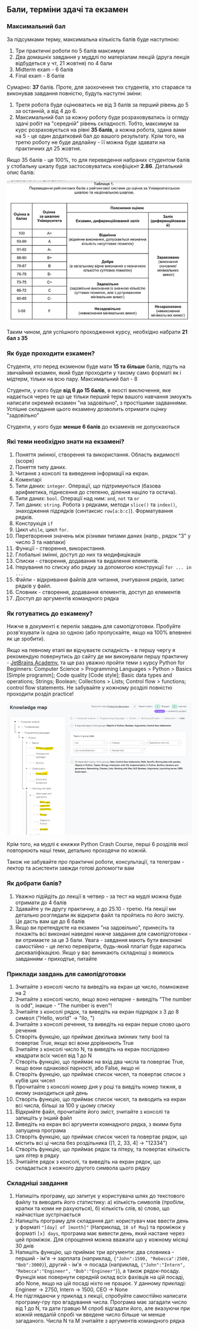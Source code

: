 ## Бали, терміни здачі та екзамен

### Максимальний бал

За підсумками терму, максимальна кількість балів буде наступною:
1. Три практичні роботи по 5 балів максимум
2. Два домашніх завдання у муддлі по матеріалам лекцій (друга лекція відбудеться у чт, 21 жовтня) по 4 бали
3. Midterm exam - 6 балів
4. Final exam - 8 балів

Сумарно: **37** балів. Проте, для заохочення тих студентів, хто старався та виконував завдання повністю, будуть наступні зміни:
1. Третя робота буде оцінюватись не від 3 балів за перший рівень до 5 за останній, а від 4 до 6.
2. Максимальний бал за кожну роботу буде розраховуватись із огляду здачі робіт на "середній" рівень складності. Тобто, максимум за курс розраховується на рівні **35 балів**, а кожна робота, здана вами на 5 - це один додатковий бал до вашого результату.
Крім того, на третю роботу не буде дедлайну - її можна буде здавати на практичних дл 25 жовтня.

Якщо 35 балів - це 100%, то для переведення набраних студентом балів у стобальну шкалу буде застосовуватись коефіцієнт **2.86**. Детальний опис балів:

![Шкала](./assignments_2021/res/scale.jpg)

Таким чином, для успішного проходження курсу, необхідно набрати **21 бал з 35**

### Як буде проходити езкамен?

Студенти, хто перед екзменом буде мати **15 та більше** балів, підуть на звичайний екзамен, який буде проходити у такому само форматі як і мідтерм, тільки на всю пару. Максимальний бал - 8

Студенти, у кого буде **від 6 до 15 балів**, в якості виключення, яке надається через те що це тільки перший терм вашого навчання змоужть написати окремий екзамен "на задовільно", з простішими задваннями. Успішне складання цього екзамену дозволить отримати оцінку "задовільно"

Студенти, у кого буде **менше 6 балів** до екзаменів не допускаються

### Які теми необхідно знати на екзамені?

1. Поняття змінної, створення та використання. Область видимості (scope)
2. Поняття типу даних.
3. Читання з консолі та виведення інформації на екран.
4. Коментарі
5. Типи даних: `integer`. Операції, що підтримуються (базова арифметика, піднесення до степеню, ділення націло та остача).
6. Типи даних: `bool`. Операції над ним: `and`, `not` та `or`
7. Тип даних: `string`. Робота з рядками, методи `slice()` та `index()`, знаходження підрядків (синтаксис `row[a:b:c]`). Форматування рядків.
8. Конструкція `if`
9. Цикл `while`, цикл `for`.
10. Перетворення значень між різними типами даних (напр., рядок "3" у число 3 та навпаки)
11. Функції - створення, використання.
12. Глобальні змінні, доступ до них та модифицікація
13. Списки - створення, додавання та видалення елементів.
14. Ітерування по списку або рядку за допомогою конструкції `for ... in ...`
15. Файли - відкривання файлів для читання, зчитування рядків, запис рядків у файл.
16. Словник - створення, додавання елементів, доступ до елементів
17. Доступ до аргументів командного рядка


### Як готуватись до езкамену?

Нижче в документі є перелік завдань для самопідготовки. Пробуйте розв'язувати їх одна зо одною (або пропускайте, якщо на 100% впевнені як це зробити). 

Якщо на певному етапі ви відчуваєте складність - в першу чергу я рекомендую повернутись до сайту де ми виконували першу практичну - [JetBrains Academy](https://hyperskill.org/knowledge-map/1206), та ще раз уважно пройти теми з курсу Python for Beginners: Computer Science > Programming Languages > Python > Basics [Simple programm]; Code quality [Code style]; Basic data types and operations; Strings; Boolean; Collections > Lists; Control flow > functions; control flow statements. Не забувайте у кожному розділі повністю проходити розділ practice!

![Шкала](./assignments_2021/res/academy.png)

Крім того, на мудлі є книжки Python Crash Course, перші 6 розділів якої повторюють наші теми, детально проходячи по кожній. 

Також не забувайте про практичні роботи, консультації, та телеграм - лектор та асистенти завжди готові допомогти вам

### Як добрати балів?

1. Уважно підійдіть до лекції в четвер - за тест на мудлі можна буде отримати до 4 балів
2. Здавайте у пн другу практичну, а до 25.10 - третю. На лекції ми детально розглядали як відкрити файл та пройтись по його змісту. Це дасть вам ще до 6 балів
3. Якщо ви претендуєте на екзамен "на задовільно", принесіть та покажіть всі виконані наведені нижче завдання для самопідготовки - ви отримаєте за це 3 бали. Увага - завдання мають бути виконані самостійно - це легко перевірити, будь-який плагіат буде каратись дискваліфікацією. Якщо у вас виникають складнощі з якимось завданням - приходтье, питайте

### Приклади завдань для самопідготовки

1. Зчитайте з консолі число та виведіть на екран це число, помножене на 2
2. Зчитайте з консолі число, якщо воно непарне - виведіть "The number is odd", інакше - "The number is even"!
3. Зчитайте з консолі рядок, та виведіть на екран підрядок з 3 до 8 символ ("Hello, world" -> "llo, ")
4. Зчитайте з консолі речення, та виведіть на екран перше слово цього речення
5. Створіть функцію, що приймає декілька змінних типу bool та повертає True, якщо всі вони дорівнюють True
6. Зчитайте з консолі число N, та виведіть на екран послідовно квадрати всіх чисел від 1 до N
7. Створіть функцію, що приймає на вхід два числа та повертає True, якщо вони однакової парності, або False, якщо ні
8. Створіть функцію, що приймає список чисел, та повертає список з кубів цих чисел
9. Прочитайте з консолі номер дня у році та вивдіть номер тижня, в якому знаходиться цей день
10. Створіть функцію, що приймає список чисел, та виводить на екран всі числа, більші за 100 у цьому списку
11. Відкрийте файл, прочитайте його зміст, зчитайте з консолі та запишіть у інший файл
12. Виведіть на екран всі аргументи комнадного рядка, з якими була запущена програма
13. Створіть функцію, що приймає список чисел та повертає рядок, що містить всі ці числа без роздільника ([1, 2, 33, 4] -> "12334")
14. Створіть функцію, що приймає рядок та літеру, та повертає кількість цих літер в рядку
15. Зчитайте рядок з консолі, та виведіть на екран рядок, що складається з кожного другого символа цього рядку

### Складніші завдання
1. Напишіть програму, що запитує у користувача шлях до текстового файлу та виводить його статистику: а) кількість символів (пробіли, крапки та коми не рахуються), б) кількість слів, в) слово, що найчастіше зустрічається
2.  Напишіть програму для складання дат: користувач має ввести день у форматі `"[day] of [month]"` (Наприклад, `10 of May`) та проміжок у форматі `[x] days`, програма має вивести день, який настане через цей проміжок. Для спрощення можна вважати що у кожному місяці 30 днів
3. Напишіть функцію, що приймає три аргументи: два словника - перший - ім'я -> зарплата (наприклад, `{"John":1500, "Rebecca":2500, "Bob":3000}`), другий - ім'я -> посада (наприклад, `{"John":"Intern", "Rebecca":"Engineer", "Bob":"Engineer"}`), а також рядок-посаду. Функція має повернути середній оклад всіх фахівців на цій посаді, або None, якщо на цій посаді ніхто не працює. У данному прикладі: Engineer -> 2750, Intern -> 1500, CEO -> None
4. Не підглядаючи у приклад з лекції, спробуйте самостійно написати програму-гру про вгадування числа. Програма має загадати число від 1 до N, та дати гравцю M спроб відгадати його, але вказуючи при кожній невдалій спробі чи введене число більше чи менше загаданого. Числа N та M зчитайте з аргументів командного рядка
